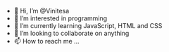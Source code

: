 - 👋 Hi, I’m @Vinitesa
- 👀 I’m interested in programming
- 🌱 I’m currently learning JavaScript, HTML and CSS
- 💞️ I’m looking to collaborate on anything
- 📫 How to reach me ...

<!---
Vinitesa/Vinitesa is a ✨ special ✨ repository because its `README.md` (this file) appears on your GitHub profile.
You can click the Preview link to take a look at your changes.
--->
